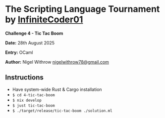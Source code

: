 
# The Scripting Language Tournament by [InfiniteCoder01](https://github.com/infiniteCoder01)

**Challenge 4 - Tic Tac Boom**

**Date:** 28th August 2025

**Entry:**  OCaml

**Author:** Nigel Withrow <nigelwithrow78@gmail.com>

## Instructions
+ Have system-wide Rust & Cargo installation
+ `$ cd 4-tic-tac-boom`
+ `$ nix develop`
+ `$ just tic-tac-boom`
+ `$ ./target/release/tic-tac-boom ./solution.ml`
